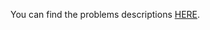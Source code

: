 You can find the problems descriptions [HERE](https://judge.softuni.org/Contests/Practice/Index/3461#0).
